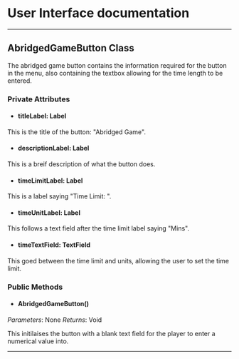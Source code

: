 # User Interface documentation
---
## AbridgedGameButton Class

The abridged game button contains the information required for the button in the menu, also containing the textbox allowing for the time length to be entered. 

### Private Attributes 
- #### titleLabel: Label
This is the title of the button: "Abridged Game".
- #### descriptionLabel: Label
This is a breif description of what the button does.
- #### timeLimitLabel: Label
This is a label saying "Time Limit: ".
- #### timeUnitLabel: Label
This follows a text field after the time limit label saying "Mins".
- #### timeTextField: TextField
This goed between the time limit and units, allowing the user to set the time limit. 

### Public Methods 
- #### AbridgedGameButton()
*Parameters*: None
*Returns*: Void

This initilaises the button with a blank text field for the player to enter a numerical value into. 

---